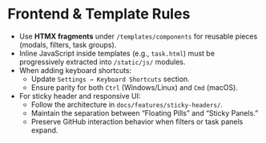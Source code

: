# Frontend & Template Rules

- Use **HTMX fragments** under `/templates/components` for reusable pieces (modals, filters, task groups).
- Inline JavaScript inside templates (e.g., `task.html`) must be progressively extracted into `/static/js/` modules.
- When adding keyboard shortcuts:
  - Update `Settings → Keyboard Shortcuts` section.
  - Ensure parity for both `Ctrl` (Windows/Linux) and `Cmd` (macOS).
- For sticky header and responsive UI:
  - Follow the architecture in `docs/features/sticky-headers/`.
  - Maintain the separation between “Floating Pills” and “Sticky Panels.”
  - Preserve GitHub interaction behavior when filters or task panels expand.
